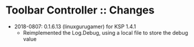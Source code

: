 # Toolbar Controller :: Changes

* 2018-0807: 0.1.6.13 (linuxgurugamer) for KSP 1.4.1
	+ Reimplemented the Log.Debug, using a local file to store the debug value
